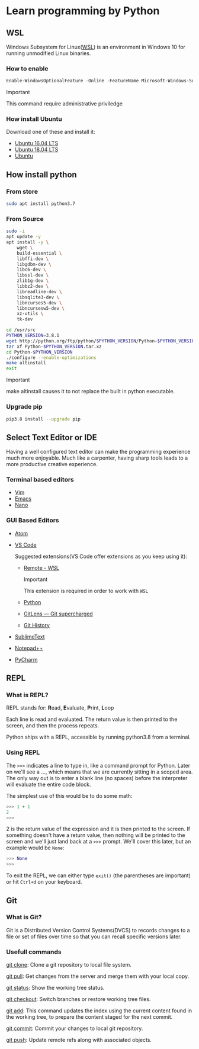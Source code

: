 # Learn programming by Python

## WSL
Windows Subsystem for Linux([WSL](https://docs.microsoft.com/en-us/windows/wsl/about)) is an environment in Windows 10 for running unmodified Linux binaries.

### How to enable
```powershell
Enable-WindowsOptionalFeature -Online -FeatureName Microsoft-Windows-Subsystem-Linux
```
> [!IMPORTANT]
> This command require administrative priviledge

### How install Ubuntu 
Download one of these and install it:
- [Ubuntu 16.04 LTS](https://www.microsoft.com/en-us/p/ubuntu-1604/9pjn388hp8c9)
- [Ubuntu 18.04 LTS](https://www.microsoft.com/en-us/p/ubuntu-1804/9n9tngvndl3q)
- [Ubuntu](https://www.microsoft.com/en-us/p/ubuntu/9nblggh4msv6)

## How install python

### From store
```bash
sudo apt install python3.7
```

### From Source
```bash
sudo -i
apt update -y
apt install -y \
    wget \
    build-essential \
    libffi-dev \
    libgdbm-dev \
    libc6-dev \
    libssl-dev \
    zlib1g-dev \
    libbz2-dev \
    libreadline-dev \
    libsqlite3-dev \
    libncurses5-dev \
    libncursesw5-dev \
    xz-utils \
    tk-dev

cd /usr/src
PYTHON_VERSION=3.8.1
wget http://python.org/ftp/python/$PYTHON_VERSION/Python-$PYTHON_VERSION.tar.xz
tar xf Python-$PYTHON_VERSION.tar.xz
cd Python-$PYTHON_VERSION
./configure --enable-optimizations
make altinstall
exit
```
> [!IMPORTANT]
> make altinstall causes it to not replace the built in python executable.

### Upgrade pip
```bash
pip3.8 install --upgrade pip
```

## Select Text Editor or IDE
Having a well configured text editor can make the programming experience much more enjoyable. Much like a carpenter, having sharp tools leads to a more productive creative experience.

### Terminal based editors
- [Vim](https://www.vim.org/)
- [Emacs](https://www.gnu.org/software/emacs/)
- [Nano](https://www.nano-editor.org/)

### GUI Based Editors
- [Atom](https://atom.io/)
- [VS Code](https://code.visualstudio.com/)

    Suggested extensions(VS Code offer extensions as you keep using it):
    - [Remote - WSL](https://marketplace.visualstudio.com/items?itemName=ms-vscode-remote.remote-wsl)

        > [!IMPORTANT]
        > This extension is required in order to work with `WSL`
    - [Python](https://marketplace.visualstudio.com/items?itemName=ms-python.python)
    - [GitLens — Git supercharged](https://marketplace.visualstudio.com/items?itemName=eamodio.gitlens)
    - [Git History](https://marketplace.visualstudio.com/items?itemName=donjayamanne.githistory)
- [SublimeText](https://www.sublimetext.com/)
- [Notepad++](https://notepad-plus-plus.org/)
- [PyCharm](https://www.jetbrains.com/pycharm/)

## REPL

### What is REPL?
REPL stands for: **R**ead, **E**valuate, **P**rint, **L**oop

Each line is read and evaluated. The return value is then printed to the screen, and then the process repeats.

Python ships with a REPL, accessible by running python3.8 from a terminal.

### Using REPL
The `>>>` indicates a line to type in, like a command prompt for Python. Later on we'll see a ..., which means that we are currently sitting in a scoped area. The only way out is to enter a blank line (no spaces) before the interpreter will evaluate the entire code block.

The simplest use of this would be to do some math:
```python
>>> 1 + 1
2
>>>
```

2 is the return value of the expression and it is then printed to the screen. If something doesn't have a return value, then nothing will be printed to the screen and we'll just land back at a `>>>` prompt. We'll cover this later, but an example would be `None`:
```python
>>> None
>>>
```

To exit the REPL, we can either type `exit()` (the parentheses are important) or hit `Ctrl+d` on your keyboard.

## Git

### What is Git?
Git is a Distributed Version Control Systems(DVCS) to records changes to a file or set of files over time so that you can recall specific versions later.

### Usefull commands
[git clone](https://git-scm.com/docs/git-clone): Clone a git repository to local file system.

[git pull](https://git-scm.com/docs/git-pull): Get changes from the server and merge them with your local copy.

[git status](https://git-scm.com/docs/git-status): Show the working tree status.

[git checkout](https://git-scm.com/docs/git-checkout): Switch branches or restore working tree files.

[git add](https://git-scm.com/docs/git-add): This command updates the index using the current content found in the working tree, to prepare the content staged for the next commit.

[git commit](https://git-scm.com/docs/git-commit): Commit your changes to local git repository.

[git push](https://git-scm.com/docs/git-push): Update remote refs along with associated objects.
